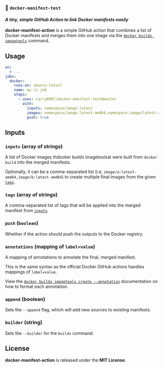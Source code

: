 ### 🐳 `docker-manifest-test`

#### *A tiny, simple GitHub Action to link Docker manifests easily*

**docker-manifest-action** is a simple GitHub action that combines a list of Docker manifests and merges them into one image via the [`docker buildx imagetools`] command.

## Usage

```yaml
on:
  # ...
jobs:
  docker:
    runs-on: ubuntu-latest
    name: my ci job
    steps:
      - uses: carry0987/docker-manifest-test@master
        with:
          inputs: namespace/image:latest
          images: namespace/image:latest-amd64,namespace:image/latest-arm64
          push: true
```

## Inputs

### `inputs` (array of strings)

A list of Docker images thdocker buildx imagetoolsat were built from `docker build` into the merged manifests.

Optionally, it can be a comma-separated list (i.e, `image/a:latest-amd64,image/b:latest-amd64`) to create multiple final images from the given [`tags`](#tags-array-of-strings).

### `tags` (array of strings)

A comma-separated list of tags that will be applied into the merged manifest from [`inputs`](#inputs-array-of-strings).

### `push` (`boolean`)

Whether if the action should push the outputs to the Docker registry.

### `annotations` (mapping of `label=value`)

A mapping of annotations to annotate the final, merged manifest.

This is the same syntax as the official Docker GitHub actions handles mappings of `label=value`.

View the [`docker buildx imagetools create --annotation`](https://docs.docker.com/reference/cli/docker/buildx/imagetools/create/#annotation) documentation on how to format each annotation.

### `append` (boolean)

Sets the `--append` flag, which will add new sources to existing manifests.

### `builder` (string)

Sets the `--builder` for the `buildx` command.

## License

**docker-manifest-action** is released under the **MIT License**.

[`docker buildx imagetools`]: https://docs.docker.com/reference/cli/docker/buildx/imagetools/create
